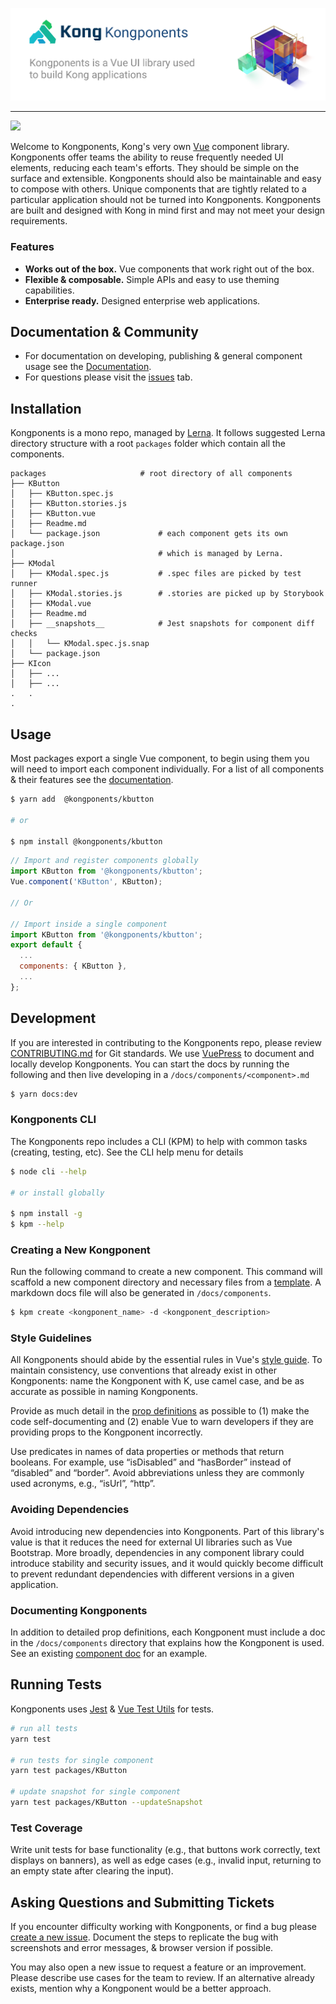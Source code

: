 [docsUrl]: https://kongponents.netlify.com

![](kongponents-logo.jpg?raw=true)

---
![](https://github.com/Kong/kongponents/workflows/Node%20CI/badge.svg)

Welcome to Kongponents, Kong's very own [Vue](https://vuejs.org/) component library. Kongponents offer teams the ability to reuse frequently needed UI elements, reducing each team's efforts. They should be simple on the surface and extensible. Kongponents should also be maintainable and easy to compose with others. Unique components that are tightly related to a particular application should not be turned into Kongponents. Kongponents are built and designed with Kong in mind first and may not meet your design requirements.

### Features
- **Works out of the box.** Vue components that work right out of the box.
- **Flexible & composable.** Simple APIs and easy to use theming capabilities.
- **Enterprise ready.** Designed enterprise web applications.

## Documentation & Community
- For documentation on developing, publishing & general component usage see the [Documentation](docsUrl).
- For questions please visit the [issues](https://github.com/Kong/kongponents/issues) tab. 

## Installation
Kongponents is a mono repo, managed by [Lerna](https://lerna.js.org/). It follows suggested Lerna directory structure with a root `packages` folder which contain all the components.

```
packages                     # root directory of all components
├── KButton                  
│   ├── KButton.spec.js
│   ├── KButton.stories.js
│   ├── KButton.vue
│   ├── Readme.md
│   └── package.json             # each component gets its own package.json
│                                # which is managed by Lerna.
├── KModal    
│   ├── KModal.spec.js           # .spec files are picked by test runner
│   ├── KModal.stories.js        # .stories are picked up by Storybook
│   ├── KModal.vue    
│   ├── Readme.md                
│   ├── __snapshots__            # Jest snapshots for component diff checks
│   │   └── KModal.spec.js.snap
│   └── package.json
├── KIcon
│   ├── ...
│   ├── ...
.   .
.
```

## Usage
Most packages export a single Vue component, to begin using them you will need to import each component individually. For a list of all components & their features see the [documentation](docsUrl).


```bash
$ yarn add  @kongponents/kbutton

# or

$ npm install @kongponents/kbutton
```

```js
// Import and register components globally
import KButton from '@kongponents/kbutton';
Vue.component('KButton', KButton);

// Or

// Import inside a single component
import KButton from '@kongponents/kbutton';
export default {
  ...
  components: { KButton },
  ...
};
```

## Development
If you are interested in contributing to the Kongponents repo, please review [CONTRIBUTING.md](CONTRIBUTING.md) for Git standards. We use [VuePress]() to document and locally develop Kongponents. You can start the docs by running the following and then live developing in a `/docs/components/<component>.md`

```bash
$ yarn docs:dev
```

### Kongponents CLI
The Kongponents repo includes a CLI (KPM) to help with common tasks (creating, testing, etc). See the CLI help menu for details

```bash
$ node cli --help

# or install globally

$ npm install -g
$ kpm --help
```

### Creating a New Kongponent
Run the following command to create a new component. This command will scaffold a new component directory and necessary files from a [template](cli/template). A markdown docs file will also be generated in `/docs/components`.

```bash
$ kpm create <kongponent_name> -d <kongponent_description>
```

### Style Guidelines
All Kongponents should abide by the essential rules in Vue's [style guide](https://vuejs.org/v2/style-guide/). To maintain consistency, use conventions that already exist in other Kongponents: name the Kongponent with K, use camel case, and be as accurate as possible in naming Kongponents.

Provide as much detail in the [prop definitions](https://vuejs.org/v2/style-guide/#Prop-definitions-essential) as possible to (1) make the code self-documenting and (2) enable Vue to warn developers if they are providing props to the Kongponent incorrectly.  

Use predicates in names of data properties or methods that return booleans. For example, use “isDisabled” and “hasBorder” instead of “disabled” and “border”. Avoid abbreviations unless they are commonly used acronyms, e.g., “isUrl”, “http”.

### Avoiding Dependencies
Avoid introducing new dependencies into Kongponents. Part of this library's value is that it reduces the need for external UI libraries such as Vue Bootstrap. More broadly, dependencies in any component library could introduce stability and security issues, and it would quickly become difficult to prevent redundant dependencies with different versions in a given application.

### Documenting Kongponents
In addition to detailed prop definitions, each Kongponent must include a doc in the `/docs/components` directory that explains how the Kongponent is used. See an existing [component doc](/docs/components/button.md) for an example.


## Running Tests
Kongponents uses [Jest](https://jestjs.io/) & [Vue Test Utils](https://vue-test-utils.vuejs.org/) for tests.

```bash
# run all tests
yarn test

# run tests for single component
yarn test packages/KButton

# update snapshot for single component
yarn test packages/KButton --updateSnapshot
```

### Test Coverage
Write unit tests for base functionality (e.g., that buttons work correctly, text displays on banners), as well as edge cases (e.g., invalid input, returning to an empty state after clearing the input).

## Asking Questions and Submitting Tickets

If you encounter difficulty working with Kongponents, or find a bug please [create a new issue](https://github.com/Kong/kongponents/issues). Document the steps to replicate the bug with screenshots and error messages, & browser version if possible.

You may also open a new issue to request a feature or an improvement. Please describe use cases for the team to review. If an alternative already exists, mention why a Kongponent would be a better approach. 
